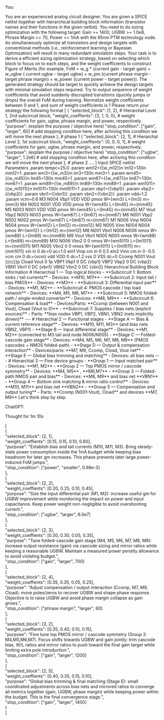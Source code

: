 You: 

You are an experienced analog circuit designer. You are given a SPICE netlist together with hierarchical building block information (transistor names and their functions in the given netlist). You need to do sizing optimization with the following target: Gain >= 1400, UGBW >= 1.0e8, Phrase Margin >= 70, Power <= 1mA with the 65nm PTM technology node. As simultaneously optimize all transistors and design targets with conventional methods (i.e., reinforcement learning or Bayesian Optimization) will result in many redundant simulation steps. Your task is to derive a efficient sizing optimization strategy, based on selecting which block to focus on to each steps, and the weight coefficients to construct Figure of Merits (for example, FoM = w\_g \* (current gain - target gain) + w\_ugbw ( current ugbw - target ugbw) + w\_pm (current phrase margin - target phrase margin) + w\_power (current power - target power)). The generated strategy should be target to quickly achieve the design targets with minimal simulation steps required. Try to output sequence of weight coefficients that avoid suddenly discrupted transitions (quickly jumps or drops) the overall FoM during training. Normalize weight coefficients between 0 and 1, and sum of weight coefficients is 1 Please return your strategy the following format \[ { "selected\_block": \[1, 2\], # Hierarchal Level 1, 2nd subcircuit block, "weight\_coeffients": \[3, 1, 0, 0\], # weight coefficients for gain, ugbw, phrase margin, and power, respectively. "purpose": (explain the purpose / objective here) "stop\_condition": \["gain", "larger", 60\] # add stopping condition here, after achiving this condition we will move the next phase }, # phase 1 { "selected\_block": \[2, 1\], # Hierarchal Level 2, 1st subcircuit block, "weight\_coeffients": \[0, 0, 0, 1\], # weight coefficients for gain, ugbw, phrase margin, and power, respectively. "purpose": (explain the purpose / objective here) "stop\_condition": \["ugbw", "larger", 1.2e6\] # add stopping condition here, after achiving this condition we will move the next phase }, # phase 2 .... \] Input SPICE netlist Parameters .param tempc=25.0 .param wm12={{w\_m12}}n lm12=130n mm12=1 .param wm3={{w\_m3}}n lm3=130n mm3=1 .param wm45={{w\_m45}}n lm45=130n mm45=1 .param wm67={{w\_m67}}n lm67=130n mm67=1 .param wm89={{w\_m89}}n lm89=130n mm89=1 .param wm1011={{w\_m1011}}n lm1011=130n mm1011=1 .param vbp1={{vbp1}} .param vbp2={{vbp2}} .param vbn1={{vbn1}} .param vbn2={{vbn2}} .param vdd=1.2 .param vcm=0.6 M3 N004 Vbp1 VDD VDD pmos W={wm3} L={lm3} m={mm3} M4 N002 N001 VDD VDD pmos W={wm45} L={lm45} m={mm45} M5 N003 N001 VDD VDD pmos W={wm45} L={lm45} m={mm45} M7 Vout Vbp2 N003 N003 pmos W={wm67} L={lm67} m={mm67} M6 N001 Vbp2 N002 N002 pmos W={wm67} L={lm67} m={mm67} M1 N006 Vinp N004 N004 pmos W={wm12} L={lm12} m={mm12} M2 N005 Vinn N004 N004 pmos W={wm12} L={lm12} m={mm12} M8 N001 Vbn1 N006 N006 nmos W={wm89} L={lm89} m={mm89} M9 Vout Vbn1 N005 N005 nmos W={wm89} L={lm89} m={mm89} M10 N006 Vbn2 0 0 nmos W={wm1011} L={lm1011} m={mm1011} M11 N005 Vbn2 0 0 nmos W={wm1011} L={lm1011} m={mm1011} vin in 0 dc=0 ac=1.0 ein1 Vinp cm in 0 0.5 ein2 Vinn cm in 0 -0.5 vcm cm 0 dc={vcm} vdd VDD 0 dc=1.2 vss 0 VSS dc=0 Ccomp N001 Vout {{cc}}p Cload Vout 0 1p VBP1 Vbp1 0 DC {vbp1} VBP2 Vbp2 0 DC {vbp2} VBN1 Vbn1 0 DC {vbn1} VBN2 Vbn2 0 DC {vbn2} Hierarchical Building Block Information # Hierarchial 1 — Top logical blocks - \*\*Subcircuit 1: Bottom sinks / tail currents\*\* - Devices: \*\*M10, M11\*\* - \*\*Subcircuit 2: Input tail / bias PMOS\*\* - Devices: \*\*M3\*\* - \*\*Subcircuit 3: Differential input pair\*\* - Devices: \*\*M1, M2\*\* - \*\*Subcircuit 4: PMOS cascode / top load network\*\* - Devices: \*\*M4, M5, M6, M7\*\* - \*\*Subcircuit 5: NMOS folded-path / single-ended converter\*\* - Devices: \*\*M8, M9\*\* - \*\*Subcircuit 6: Compensation & load\*\* - Devices/Parts: \*\*Ccomp (between N001 and Vout), Cload (Vout to 0)\*\* - \*\*Subcircuit 7: Supplies / bias nets (explicit sources)\*\* - Parts: \*\*bias nodes VBP1, VBP2, VBN1, VBN2 (nets implicitly driven)\*\* --- # Hierarchial 2 — Functional stages - \*\*Stage A — Bias & current reference stage\*\* - Devices: \*\*M10, M11, M3\*\* (and bias nets VBN2, VBP1) - \*\*Stage B — Input differential stage\*\* - Devices: \*\*M1, M2\*\* (connected to M3 tail and node N006/N005) - \*\*Stage C — Folded-cascode gain stage\*\* - Devices: \*\*M4, M5, M6, M7, M8, M9\*\* (PMOS cascodes + NMOS folded-path) - \*\*Stage D — Output & compensation interaction\*\* - Devices/parts: \*\*M7, M9, Ccomp, Cload, Vout net\*\* - \*\*Stage E — Global bias trimming and matching\*\* - Devices: all bias nets --- # Hierarchial 3 — Fine device groups - \*\*Group 1 — Input matched pair\*\* - Devices: \*\*M1, M2\*\* - \*\*Group 2 — Top PMOS mirror / cascode symmetry\*\* - Devices: \*\*M4, M5\*\* , \*\*M6,M7\*\* - \*\*Group 3 — Folded-path NMOS pair and bias\*\* - Devices: \*\*M8, M9\*\* and bias net \*\*VBN1\*\* - \*\*Group 4 — Bottom sink matching & mirror ratio control\*\* - Devices: \*\*M10, M11\*\* and bias net \*\*VBN2\*\* - \*\*Group 5 — Compensation and output tuning\*\* - Parts: \*\*Ccomp (N001–Vout), Cload\*\* and devices \*\*M7, M9\*\* Let's think step by step.

ChatGPT: 

Thought for 1m 10s

\[  
{  
"selected\_block": \[2, 1\],  
"weight\_coeffients": \[0.15, 0.15, 0.10, 0.60\],  
"purpose": "Establish bias and tail currents (M10, M11, M3). Bring steady-state power consumption inside the 1mA budget while keeping bias headroom for later gm increases. This phase prevents later large power-induced FoM jumps.",  
"stop\_condition": \["power", "smaller", 0.98e-3\]  
},  
{  
"selected\_block": \[2, 2\],  
"weight\_coeffients": \[0.20, 0.25, 0.10, 0.45\],  
"purpose": "Size the input differential pair (M1, M2): increase useful gm for UGBW improvement while monitoring the impact on power and input capacitance. Keep power weight non-negligible to avoid overshooting current.",  
"stop\_condition": \["ugbw", "larger", 6.0e7\]  
},  
{  
"selected\_block": \[2, 3\],  
"weight\_coeffients": \[0.30, 0.30, 0.05, 0.35\],  
"purpose": "Tune folded-cascode gain stage (M4, M5, M6, M7, M8, M9): increase output resistance (gain) via cascode sizing and mirror ratios while keeping a reasonable UGBW. Maintain a measured power penalty allowance to avoid violating budget.",  
"stop\_condition": \["gain", "larger", 700\]  
},  
{  
"selected\_block": \[2, 4\],  
"weight\_coeffients": \[0.35, 0.35, 0.05, 0.25\],  
"purpose": "Adjust compensation / output interaction (Ccomp, M7, M9, Cload): move poles/zeros to recover UGBW and shape phase response. Objective is to raise UGBW and avoid phase margin collapse as gain grows.",  
"stop\_condition": \["phrase margin", "larger", 60\]  
},  
{  
"selected\_block": \[3, 2\],  
"weight\_coeffients": \[0.35, 0.40, 0.10, 0.15\],  
"purpose": "Fine tune top PMOS mirror / cascode symmetry (Group 2: M4,M5,M6,M7). Focus shifts towards UGBW and gain jointly: trim cascode bias, W/L ratios and mirror ratios to push toward the final gain target while limiting extra pole introduction.",  
"stop\_condition": \["gain", "larger", 1200\]  
},  
{  
"selected\_block": \[2, 5\],  
"weight\_coeffients": \[0.40, 0.35, 0.15, 0.10\],  
"purpose": "Global bias trimming & final matching (Stage E): small coordinated adjustments across bias nets and mirrored ratios to converge all metrics together (gain, UGBW, phase margin) while keeping power within the budget. This is the final convergence stage.",  
"stop\_condition": \["gain", "larger", 1400\]  
}  
\]